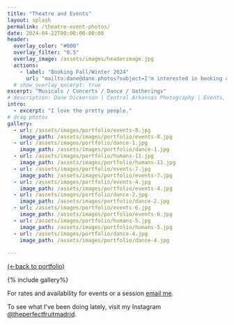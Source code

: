 ```yaml
---
title: "Theatre and Events"
layout: splash
permalink: /theatre-event-photos/
date: 2024-04-22T00:00:00-00:00
header:
  overlay_color: "#000"
  overlay_filter: "0.5"
  overlay_image: /assets/images/headerimage.jpg
  actions:
    - label: "Booking Fall/Winter 2024"
      url: "mailto:dane@dane.photos?subject=I'm interested in booking a photo session or event."
  # show_overlay_excerpt: true
excerpt: "Musicals / Concerts / Dance / Gatherings"
# description: Dane Dickerson | Central Arkansas Photography | Events, Drag, Musicals, Portraits, and Art
intro:
  - excerpt: "I love the pretty people."
# drag photos
gallery:
  - url: /assets/images/portfolio/events-8.jpg
    image_path: /assets/images/portfolio/events-8.jpg
  - url: /assets/images/portfolio/dance-1.jpg
    image_path: /assets/images/portfolio/dance-1.jpg
  - url: /assets/images/portfolio/humans-11.jpg
    image_path: /assets/images/portfolio/humans-11.jpg
  - url: /assets/images/portfolio/events-7.jpg
    image_path: /assets/images/portfolio/events-7.jpg
  - url: /assets/images/portfolio/events-4.jpg
    image_path: /assets/images/portfolio/events-4.jpg
  - url: /assets/images/portfolio/dance-2.jpg
    image_path: /assets/images/portfolio/dance-2.jpg
  - url: /assets/images/portfolio/events-6.jpg
    image_path: /assets/images/portfolio/events-6.jpg
  - url: /assets/images/portfolio/humans-5.jpg
    image_path: /assets/images/portfolio/humans-5.jpg
  - url: /assets/images/portfolio/dance-4.jpg
    image_path: /assets/images/portfolio/dance-4.jpg
    
---
```

[(←back to portfolio)](/photos/)

{% include gallery%}

For rates and availability for events or a session [email me](mailto:dane@dane.photos).

To see what I've been doing lately, visit my Instagram [@theperfectfruitmadrid](https://www.instagram.com/theperfectfruitmadrid/).